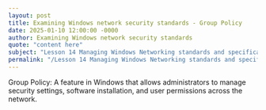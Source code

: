 ```yaml
---
layout: post
title: Examining Windows network security standards - Group Policy
date: 2025-01-10 12:00:00 -0000
author: Examining Windows network security standards
quote: "content here"
subject: "Lesson 14 Managing Windows Networking standards and specifications"
permalink: "/Lesson 14 Managing Windows Networking standards and specifications/Examining Windows network security standards/Examining Windows network security standards - Group Policy"
---
```


Group Policy: A feature in Windows that allows administrators to manage security settings, software installation, and user permissions across the network.
